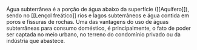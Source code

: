  Água subterrânea é a porção de água abaixo da superfície ([[Aquífero]]), sendo no [[Lençol freático]] rios e lagos subterrâneos e água contida em poros e fissuras de rochas.
Uma das vantagens do uso de águas subterrâneas para consumo doméstico, é principalmente, o fato de poder ser captada no meio urbano, no terreno do condomínio privado ou da indústria que abastece. 